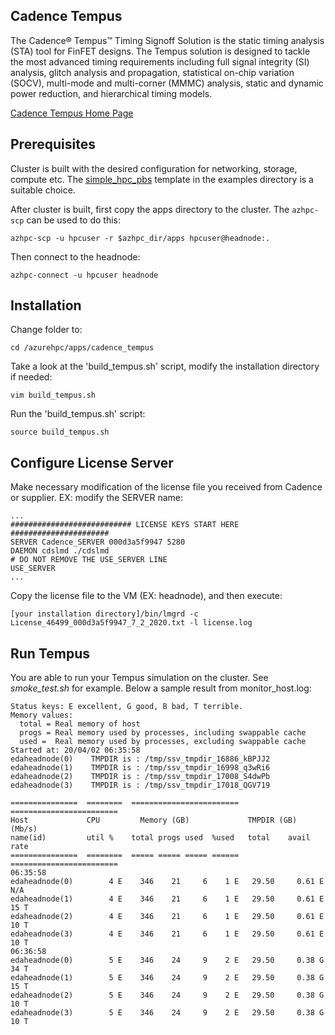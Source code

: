 ## Cadence Tempus

The Cadence® Tempus™ Timing Signoff Solution is the static timing analysis (STA) tool for FinFET designs. The Tempus solution is designed to tackle the most advanced timing requirements including full signal integrity (SI) analysis, glitch analysis and propagation, statistical on-chip variation (SOCV), multi-mode and multi-corner (MMMC) analysis, static and dynamic power reduction, and hierarchical timing models.

[Cadence Tempus Home Page](https://www.cadence.com/en_US/home/tools/digital-design-and-signoff/silicon-signoff/tempus-timing-signoff-solution.html)

## Prerequisites

Cluster is built with the desired configuration for networking, storage, compute etc. The [simple_hpc_pbs](https://github.com/Azure/azurehpc/tree/eda/examples/simple_hpc_pbs) template in the examples directory is a suitable choice.

After cluster is built, first copy the apps directory to the cluster.  The `azhpc-scp` can be used to do this:

```
azhpc-scp -u hpcuser -r $azhpc_dir/apps hpcuser@headnode:.
```

Then connect to the headnode:
```
azhpc-connect -u hpcuser headnode
```

## Installation

Change folder to:
```
cd /azurehpc/apps/cadence_tempus
```

Take a look at the 'build_tempus.sh' script, modify the installation directory if needed:
```
vim build_tempus.sh
```

Run the 'build_tempus.sh' script:
```
source build_tempus.sh
```
## Configure License Server
Make necessary modification of the license file you received from Cadence or supplier. EX: modify the SERVER name:
```
...
########################### LICENSE KEYS START HERE ######################
SERVER Cadence_SERVER 000d3a5f9947 5280
DAEMON cdslmd ./cdslmd
# DO NOT REMOVE THE USE_SERVER LINE
USE_SERVER
...
```
Copy the license file to the VM (EX: headnode), and then execute:
```
[your installation directory]/bin/lmgrd -c License_46499_000d3a5f9947_7_2_2020.txt -l license.log
```

## Run Tempus
You are able to run your Tempus simulation on the cluster. See *smoke_test.sh* for example. Below a sample result from monitor_host.log:
```
Status keys: E excellent, G good, B bad, T terrible.
Memory values:
  total = Real memory of host
  progs = Real memory used by processes, including swappable cache
  used =  Real memory used by processes, excluding swappable cache
Started at: 20/04/02 06:35:58
edaheadnode(0)    TMPDIR is : /tmp/ssv_tmpdir_16886_kBPJJ2
edaheadnode(1)    TMPDIR is : /tmp/ssv_tmpdir_16998_q3wRi6
edaheadnode(2)    TMPDIR is : /tmp/ssv_tmpdir_17008_S4dwPb
edaheadnode(3)    TMPDIR is : /tmp/ssv_tmpdir_17018_QGV719

===============  ========  ========================  ========================
Host             CPU         Memory (GB)             TMPDIR (GB)      (Mb/s)
name(id)         util %    total progs used  %used   total    avail    rate
===============  ========  ===== ===== ===== ======  ========================
06:35:58
edaheadnode(0)        4 E    346    21     6    1 E   29.50     0.61 E  N/A
edaheadnode(1)        4 E    346    21     6    1 E   29.50     0.61 E   15 T
edaheadnode(2)        4 E    346    21     6    1 E   29.50     0.61 E   10 T
edaheadnode(3)        4 E    346    21     6    1 E   29.50     0.61 E   10 T
06:36:58
edaheadnode(0)        5 E    346    24     9    2 E   29.50     0.38 G   34 T
edaheadnode(1)        5 E    346    24     9    2 E   29.50     0.38 G   15 T
edaheadnode(2)        5 E    346    24     9    2 E   29.50     0.38 G   10 T
edaheadnode(3)        5 E    346    24     9    2 E   29.50     0.38 G   10 T
```
